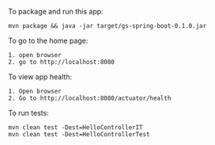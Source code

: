 To package and run this app:

    mvn package && java -jar target/gs-spring-boot-0.1.0.jar

To go to the home page:

    1. open browser
    2. go to http://localhost:8080

To view app health:

    1. Open browser
    2. Go to http://localhost:8080/actuator/health

To run tests:

    mvn clean test -Dest=HelloControllerIT
    mvn clean test -Dest=HelloControllerTest